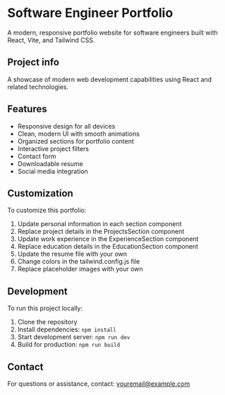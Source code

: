 # Software Engineer Portfolio

A modern, responsive portfolio website for software engineers built with React, Vite, and Tailwind CSS.

## Project info

A showcase of modern web development capabilities using React and related technologies.

## Features

- Responsive design for all devices
- Clean, modern UI with smooth animations
- Organized sections for portfolio content
- Interactive project filters
- Contact form
- Downloadable resume
- Social media integration

## Customization

To customize this portfolio:

1. Update personal information in each section component
2. Replace project details in the ProjectsSection component
3. Update work experience in the ExperienceSection component
4. Replace education details in the EducationSection component
5. Update the resume file with your own
6. Change colors in the tailwind.config.js file
7. Replace placeholder images with your own

## Development

To run this project locally:

1. Clone the repository
2. Install dependencies: `npm install`
3. Start development server: `npm run dev`
4. Build for production: `npm run build`

## Contact

For questions or assistance, contact:
youremail@example.com
